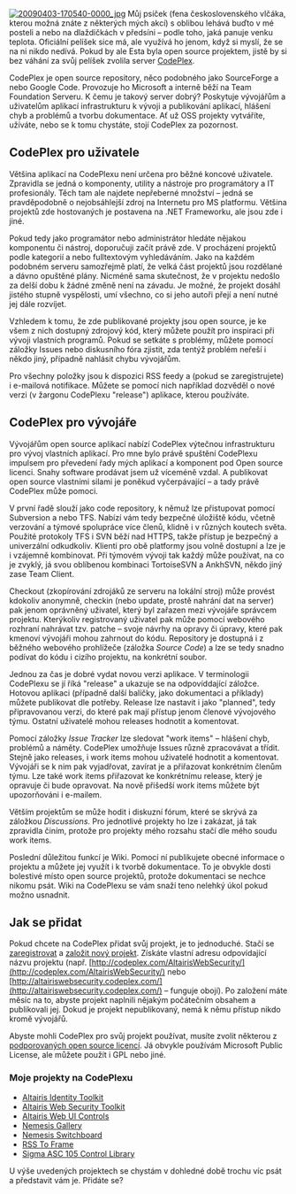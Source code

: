 <!-- dcterms:identifier = aspnetcz#240 -->
<!-- dcterms:title = CodePlex: Pelíšek pro vaše open source projekty (a nejenom to) -->
<!-- dcterms:abstract = Můj psíček (fena československého vlčáka, kterou možná znáte z některých mých akcí) s oblibou lehává buďto v mé posteli a nebo na dlaždičkách v předsíni – podle toho, jaká panuje venku teplota. Oficiální pelíšek sice má, ale využívá ho jenom, když si myslí, že se na ni nikdo nedívá. Pokud by ale Esta byla open source projektem, jistě by si bez váhání za svůj pelíšek zvolila server CodePlex. -->
<!-- np9:categoryId = 7 -->
<!-- x4w:category = Software -->
<!-- np9:authorId = 1 -->
<!-- np9:authorEmail = michal.valasek@altairis.cz -->
<!-- dcterms:creator = Michal Altair Valášek -->
<!-- dcterms:created = 2009-10-05T18:40:00+02:00 -->
<!-- dcterms:dateAccepted = 2009-10-05T18:40:00+02:00 -->

[![20090403-170540-0000_jpg](http://www.aspnet.cz/Files/20091005-20090403-170540-0000_jpg_thumb.jpg "20090403-170540-0000_jpg")](http://www.aspnet.cz/Files/20091005-20090403-170540-0000_jpg_2.jpg) Můj psíček (fena československého vlčáka, kterou možná znáte z některých mých akcí) s oblibou lehává buďto v mé posteli a nebo na dlaždičkách v předsíni – podle toho, jaká panuje venku teplota. Oficiální pelíšek sice má, ale využívá ho jenom, když si myslí, že se na ni nikdo nedívá. Pokud by ale Esta byla open source projektem, jistě by si bez váhání za svůj pelíšek zvolila server [CodePlex](http://www.codeplex.com).

CodePlex je open source repository, něco podobného jako SourceForge a nebo Google Code. Provozuje ho Microsoft a interně běží na Team Foundation Serveru. K čemu je takový server dobrý? Poskytuje vývojářům a uživatelům aplikací infrastrukturu k vývoji a publikování aplikací, hlášení chyb a problémů a tvorbu dokumentace. Ať už OSS projekty vytváříte, užíváte, nebo se k tomu chystáte, stojí CodePlex za pozornost.

## CodePlex pro uživatele

Většina aplikací na CodePlexu není určena pro běžné koncové uživatele. Zpravidla se jedná o komponenty, utility a nástroje pro programátory a IT profesionály. Těch tam ale najdete nepřeberné množství – jedná se pravděpodobně o nejobsáhlejší zdroj na Internetu pro MS platformu. Většina projektů zde hostovaných je postavena na .NET Frameworku, ale jsou zde i jiné.

Pokud tedy jako programátor nebo administrátor hledáte nějakou komponentu či nástroj, doporučuji začít právě zde. V procházení projektů podle kategorií a nebo fulltextovým vyhledáváním. Jako na každém podobném serveru samozřejmě platí, že velká část projektů jsou rozdělané a dávno opuštěné plány. Nicméně sama skutečnost, že v projektu nedošlo za delší dobu k žádné změně není na závadu. Je možné, že projekt dosáhl jistého stupně vyspělosti, umí všechno, co si jeho autoři přejí a není nutné jej dále rozvíjet.

Vzhledem k tomu, že zde publikované projekty jsou open source, je ke všem z nich dostupný zdrojový kód, který můžete použít pro inspiraci při vývoji vlastních programů. Pokud se setkáte s problémy, můžete pomocí záložky Issues nebo diskusního fóra zjistit, zda tentýž problém neřeší i někdo jiný, případně nahlásit chybu vývojářům.

Pro všechny položky jsou k dispozici RSS feedy a (pokud se zaregistrujete) i e-mailová notifikace. Můžete se pomocí nich například dozvěděl o nové verzi (v žargonu CodePlexu "release") aplikace, kterou používáte.

## CodePlex pro vývojáře

Vývojářům open source aplikací nabízí CodePlex výtečnou infrastrukturu pro vývoj vlastních aplikací. Pro mne bylo právě spuštění CodePlexu impulsem pro převedení řady mých aplikací a komponent pod Open source licenci. Snahy software prodávat jsem už víceméně vzdal. A publikovat open source vlastními silami je poněkud vyčerpávající – a tady právě CodePlex může pomoci.

V první řadě slouží jako code repository, k němuž lze přistupovat pomocí Subversion a nebo TFS. Nabízí vám tedy bezpečné úložiště kódu, včetně verzování a týmové spolupráce více členů, klidně i v různých koutech světa. Použité protokoly TFS i SVN běží nad HTTPS, takže přístup je bezpečný a univerzální odkudkoliv. Klienti pro obě platformy jsou volně dostupní a lze je i vzájemně kombinovat. Při týmovém vývoji tak každý může používat, na co je zvyklý, já svou oblíbenou kombinaci TortoiseSVN a AnkhSVN, někdo jiný zase Team Client.

Checkout (zkopírování zdrojáků ze serveru na lokální stroj) může provést kdokoliv anonymně, checkin (nebo update, prostě nahrání dat na server) pak jenom oprávněný uživatel, který byl zařazen mezi vývojáře správcem projektu. Kterýkoliv registrovaný uživatel pak může pomocí webového rozhraní nahrávat tzv. patche – svoje návrhy na opravy či úpravy, které pak kmenoví vývojáři mohou zahrnout do kódu. Repository je dostupná i z běžného webového prohlížeče (záložka *Source Code*) a lze se tedy snadno podívat do kódu i cizího projektu, na konkrétní soubor.

Jednou za čas je dobré vydat novou verzi aplikace. V terminologii CodePlexu se jí říká "release" a ukazuje se na odpovíddající záložce. Hotovou aplikaci (případně další balíčky, jako dokumentaci a příklady) můžete publikovat dle potřeby. Release lze nastavit i jako "planned", tedy připravovanou verzi, do které pak mají přístup jenom členové vývojového týmu. Ostatní uživatelé mohou releases hodnotit a komentovat.

Pomocí záložky *Issue Tracker* lze sledovat "work items" – hlášení chyb, problémů a náměty. CodePlex umožňuje Issues různě zpracovávat a třídit. Stejně jako releases, i work items mohou uživatelé hodnotit a komentovat. Vývojáři se k nim pak vyjadřovat, zavírat je a přiřazovat konkrétním členům týmu. Lze také work items přiřazovat ke konkrétnímu release, který je opravuje či bude opravovat. Na nově přišedší work items můžete být upozorňováni i e-mailem.

Větším projektům se může hodit i diskuzní fórum, které se skrývá za záložkou *Discussions*. Pro jednotlivé projekty ho lze i zakázat, já tak zpravidla činím, protože pro projekty mého rozsahu stačí dle mého soudu work items.

Poslední důležitou funkcí je Wiki. Pomocí ní publikujete obecné informace o projektu a můžete jej využít i k tvorbě dokumentace. To je obvykle dosti bolestivé místo open source projektů, protože dokumentaci se nechce nikomu psát. Wiki na CodePlexu se vám snaží teno nelehký úkol pokud možno usnadnit.

## Jak se přidat

Pokud chcete na CodePlex přidat svůj projekt, je to jednoduché. Stačí se [zaregistrovat](http://www.codeplex.com/site/project/create) a [založit nový projekt](http://www.codeplex.com/site/project/create). Získáte vlastní adresu odpovídající názvu projektu (např. [http://codeplex.com/AltairisWebSecurity/](http://codeplex.com/AltairisWebSecurity/) nebo [http://altairiswebsecurity.codeplex.com/](http://altairiswebsecurity.codeplex.com/) – funguje obojí). Po založení máte měsíc na to, abyste projekt naplnili nějakým počátečním obsahem a publikovali jej. Dokud je projekt nepublikovaný, nemá k němu přístup nikdo kromě vývojářů.

Abyste mohli CodePlex pro svůj projekt používat, musíte zvolit některou z [podporovaných open source licencí](http://codeplex.codeplex.com/Wiki/View.aspx?title=CodePlex%20FAQ#License). Já obvykle používám Microsoft Public License, ale můžete použít i GPL nebo jiné.

### Moje projekty na CodePlexu

*   [Altairis Identity Toolkit](http://altairisidtoolkit.codeplex.com/) 
*   [Altairis Web Security Toolkit](http://altairiswebsecurity.codeplex.com/) 
*   [Altairis Web UI Controls](http://altairiswebui.codeplex.com/) 
*   [Nemesis Gallery](http://nemesisgallery.codeplex.com/) 
*   [Nemesis Switchboard](http://nemesisswitchboard.codeplex.com/) 
*   [RSS To Frame](http://rssframe.codeplex.com) 
*   [Sigma ASC 105 Control Library](http://sigmaasc105lib.codeplex.com/)  

U výše uvedených projektech se chystám v dohledné době trochu víc psát a představit vám je. Přidáte se?